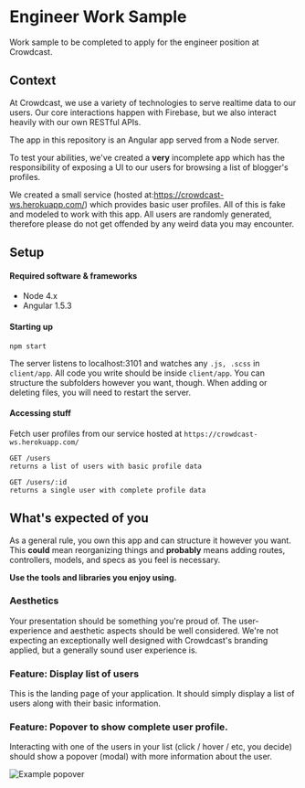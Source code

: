 # Engineer Work Sample

Work sample to be completed to apply for the engineer position at Crowdcast.

## Context

At Crowdcast, we use a variety of technologies to serve realtime data to our users. Our core interactions happen with Firebase, but we also interact heavily with our own RESTful APIs.

The app in this repository is an Angular app served from a Node server.

To test your abilities, we've created a **very** incomplete app which has the responsibility of exposing a UI to our users for browsing a list of blogger's profiles.

We created a small service (hosted at:https://crowdcast-ws.herokuapp.com/) which provides basic user profiles. All of this is fake and modeled to work with this app. All users are randomly generated, therefore please do not get offended by any weird data you may encounter.

## Setup

#### Required software & frameworks

- Node 4.x
- Angular 1.5.3

#### Starting up
```
npm start
```
The server listens to localhost:3101 and watches any `.js, .scss` in `client/app`.
All code you write should be inside `client/app`. You can structure the subfolders however you want, though.
When adding or deleting files, you will need to restart the server.

#### Accessing stuff

Fetch user profiles from our service hosted at `https://crowdcast-ws.herokuapp.com/`

```
GET /users
returns a list of users with basic profile data
```

```
GET /users/:id
returns a single user with complete profile data
```


## What's expected of you

As a general rule, you own this app and can structure it however you want. This **could** mean reorganizing things and **probably** means adding routes, controllers, models, and specs as you feel is necessary.

**Use the tools and libraries you enjoy using.**

### Aesthetics

Your presentation should be something you're proud of. The user-experience and aesthetic aspects should be well considered. We're not expecting an exceptionally well designed with Crowdcast's branding applied, but a generally sound user experience is.

### Feature: Display list of users

This is the landing page of your application. It should simply display a list of users along with their basic information.


### Feature: Popover to show complete user profile.

Interacting with one of the users in your list (click / hover / etc, you decide) should show a popover (modal) with more information about the user.

![Example popover](https://trello-attachments.s3.amazonaws.com/576b08811b5fedaf32fea24a/371x328/3799e4fc514bc9b0ff5bcf85402f550b/Screen_Shot_2016-07-13_at_6.06.49_PM.png)
